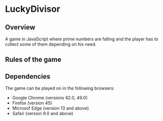 # LuckyDivisor
## Overview
A game in JavaScript where prime numbers are falling and the player has to collect some of them depending on his need.

## Rules of the game

## Dependencies
The game can be played on in the following browsers:
- Google Chrome (versions 42.0, 49.0)
- Firefox (version 45)
- Microsof Edge (version 13 and above)
- Safari (version 9.0 and above)
